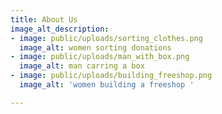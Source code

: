 ```yaml
---
title: About Us
image_alt_description:
- image: public/uploads/sorting_clothes.png
  image_alt: women sorting donations
- image: public/uploads/man_with_box.png
  image_alt: man carring a box
- image: public/uploads/building_freeshop.png
  image_alt: 'women building a freeshop '

---
```

